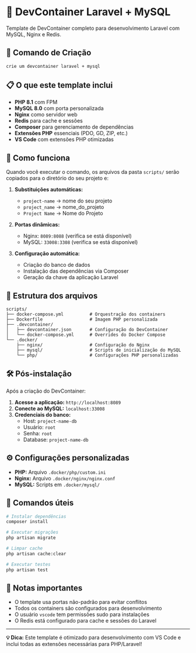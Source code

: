 # 🐘 DevContainer Laravel + MySQL

Template de DevContainer completo para desenvolvimento Laravel com MySQL, Nginx e Redis.

## 🚀 Comando de Criação

```bash
crie um devcontainer laravel + mysql
```

## 📋 O que este template inclui

- **PHP 8.1** com FPM
- **MySQL 8.0** com porta personalizada
- **Nginx** como servidor web
- **Redis** para cache e sessões
- **Composer** para gerenciamento de dependências
- **Extensões PHP** essenciais (PDO, GD, ZIP, etc.)
- **VS Code** com extensões PHP otimizadas

## 🔧 Como funciona

Quando você executar o comando, os arquivos da pasta `scripts/` serão copiados para o diretório do seu projeto e:

1. **Substituições automáticas:**
   - `project-name` → nome do seu projeto
   - `project_name` → nome_do_projeto
   - `Project Name` → Nome do Projeto

2. **Portas dinâmicas:**
   - Nginx: `8089:8088` (verifica se está disponível)
   - MySQL: `33008:3308` (verifica se está disponível)

3. **Configuração automática:**
   - Criação do banco de dados
   - Instalação das dependências via Composer
   - Geração da chave da aplicação Laravel

## 📁 Estrutura dos arquivos

```
scripts/
├── docker-compose.yml          # Orquestração dos containers
├── Dockerfile                  # Imagem PHP personalizada
├── .devcontainer/
│   ├── devcontainer.json       # Configuração do DevContainer
│   └── docker-compose.yml      # Overrides do Docker Compose
└── .docker/
    ├── nginx/                  # Configuração do Nginx
    ├── mysql/                  # Scripts de inicialização do MySQL
    └── php/                    # Configurações PHP personalizadas
```

## 🛠️ Pós-instalação

Após a criação do DevContainer:

1. **Acesse a aplicação:** `http://localhost:8089`
2. **Conecte ao MySQL:** `localhost:33008`
3. **Credenciais do banco:**
   - Host: `project-name-db`
   - Usuário: `root`
   - Senha: `root`
   - Database: `project-name-db`

## ⚙️ Configurações personalizadas

- **PHP:** Arquivo `.docker/php/custom.ini`
- **Nginx:** Arquivo `.docker/nginx/nginx.conf`
- **MySQL:** Scripts em `.docker/mysql/`

## 🔄 Comandos úteis

```bash
# Instalar dependências
composer install

# Executar migrações
php artisan migrate

# Limpar cache
php artisan cache:clear

# Executar testes
php artisan test
```

## 📝 Notas importantes

- O template usa portas não-padrão para evitar conflitos
- Todos os containers são configurados para desenvolvimento
- O usuário `vscode` tem permissões sudo para instalações
- O Redis está configurado para cache e sessões do Laravel

---

**💡 Dica:** Este template é otimizado para desenvolvimento com VS Code e inclui todas as extensões necessárias para PHP/Laravel!
